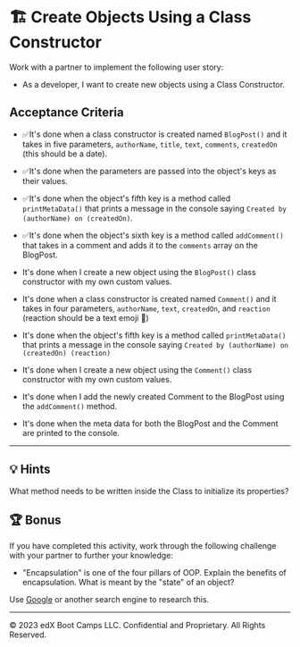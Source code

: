 # 🏗️ Create Objects Using a Class Constructor

Work with a partner to implement the following user story:

* As a developer, I want to create new objects using a Class Constructor.

## Acceptance Criteria

* ✅It's done when a class constructor is created named `BlogPost()` and it takes in five parameters, `authorName`, `title`, `text`, `comments`, `createdOn` (this should be a date).

* ✅It's done when the parameters are passed into the object's keys as their values.

* ✅It's done when the object's fifth key is a method called `printMetaData()` that prints a message in the console saying `Created by (authorName) on (createdOn)`.

* ✅It's done when the object's sixth key is a method called `addComment()` that takes in a comment and adds it to the `comments` array on the BlogPost.

* It's done when I create a new object using the `BlogPost()` class constructor with my own custom values.

* It's done when a class constructor is created named `Comment()` and it takes in four parameters, `authorName`, `text`, `createdOn`, and `reaction` (reaction should be a text emoji 🏃) 

* It's done when the object's fifth key is a method called `printMetaData()` that prints a message in the console saying `Created by (authorName) on (createdOn) (reaction)`

* It's done when I create a new object using the `Comment()` class constructor with my own custom values.

* It's done when I add the newly created Comment to the BlogPost using the `addComment()` method.

* It's done when the meta data for both the BlogPost and the Comment are printed to the console.

---

## 💡 Hints

What method needs to be written inside the Class to initialize its properties?

## 🏆 Bonus

If you have completed this activity, work through the following challenge with your partner to further your knowledge:

* "Encapsulation" is one of the four pillars of OOP. Explain the benefits of encapsulation. What is meant by the "state" of an object?

Use [Google](https://www.google.com) or another search engine to research this.

---

© 2023 edX Boot Camps LLC. Confidential and Proprietary. All Rights Reserved.